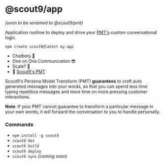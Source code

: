 # @scout9/app
*(soon to be renamed to @scout9/pmt)*

Application runtime to deploy and drive your [PMT's](https://scout9.com) custom conversational logic.

`npm create scout9@latest my-app`

* Chatbots 🤮
* One on One Communication 😎
* Scale? 🤷‍
* 💎 [Scout9's PMT](https://scout9.com)

Scout9's Persona Model Transform (PMT) **guarantees** to craft auto generated messages into your words, so that you can spend less time typing repetitive messages and more time on more pressing customer interactions.

**Note**: If your PMT cannot guarantee to transform a particular message in your own words, it will forward the conversation to you to handle personally. 

### Commands
* `npm install -g scout9`
* `scout9 dev`
* `scout9 build`
* `scout9 deploy`
* `scout9 sync` *(coming soon)*
